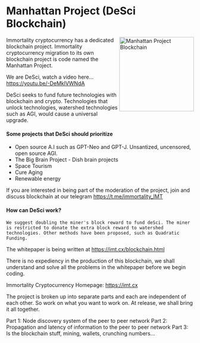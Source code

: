 # Manhattan Project (DeSci Blockchain)

<img align="right" src="https://imt.cx/assets/img/logo/mpb.png" width="200" alt="Manhattan Project Blockchain">

Immortality cryptocurrency has a dedicated blockchain project. Immortality cryptocurrency migration to its own blockchain project is code named the Manhattan Project.

We are DeSci, watch a video here... https://youtu.be/-DeMklVWNdA

DeSci seeks to fund future technologies with blockchain and crypto. Technologies that unlock technologies, watershed technologies such as AGI, would cause a universal upgrade.

#### Some projects that DeSci should prioritize
- Open source A.I such as GPT-Neo and GPT-J. Unsantized, uncensored, open source AGI.
- The Big Brain Project - Dish brain projects
- Space Tourism
- Cure Aging
- Renewable energy

If you are interested in being part of the moderation of the project, join and discuss blockchain at our telegram https://t.me/immortality_IMT

#### How can DeSci work?

```We suggest doubling the miner's block reward to fund deSci. The miner is restricted to donate the extra block reward to watershed technologies. Other methods have been proposed, such as Quadratic Funding.```

The whitepaper is being written at https://imt.cx/blockchain.html

There is no expediency in the production of this blockchain, we shall understand and solve all the problems in the whitepaper before we begin coding.

Immortality Cryptocurrency
Homepage: https://imt.cx

The project is broken up into separate parts and each are independent of each other. So work on what you want to work on. At release, we shall bring it all together.

Part 1: Node discovery system of the peer to peer network
Part 2: Propagation and latency of information to the peer to peer network
Part 3: Is the blockchain stuff, mining, wallets, crunching numbers...
